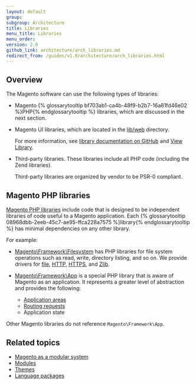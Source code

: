 ```yaml
---
layout: default
group:
subgroup: Architecture
title: Libraries
menu_title: Libraries
menu_order:
version: 2.0
github_link: architecture/arch_libraries.md
redirect_from: /guides/v1.0/architecture/arch_libraries.html
---
```


<!---
This topic is duplicated by:
architecture/archi_perspectives/components/arch_libraries.md,
which is currently published on DevDocs.

Thus, the {% glossarytooltip a2aff425-07dd-4bd6-9671-29b7edefa871 %}HTML{% endglossarytooltip %} elements in this topic haven't been fixed.
-->

<h2 id="m2arch-libraries-overview">Overview</h2>
The Magento software can use the following types of libraries:

*	Magento {% glossarytooltip bf703ab1-ca4b-48f9-b2b7-16a81fd46e02 %}PHP{% endglossarytooltip %} libraries, which are discussed in the next section.
*	Magento UI libraries, which are located in the <a href="{{ site.mage2000url }}lib/web" target="_blank">lib/web</a> directory.

	For more information, see <a href="{{ site.mage2000url }}lib/web/css/docs/source/README.md" target="_blank">library documentation on GitHub</a> and <a href="{{page.baseurl}}architecture/view/view-lib.html">View Library</a>.
*	Third-party libraries<!-- , which are located in the <a href="{{ site.mage2000url }}lib/internal" target="_blank">lib/internal</a> directory -->. These libraries include all PHP code (including the Zend libraries).

	Third-party libraries are organized by vendor to be PSR-0 compliant.

<h2 id="m2arch-libraries-mage">Magento PHP libraries</h2>
<a href="{{ site.mage2000url }}lib/internal/Magento/Framework" target="_blank">Magento PHP libraries</a> include code that is designed to be independent libraries of code useful to a Magento application. Each {% glossarytooltip 08968dbb-2eeb-45c7-ae95-ffca228a7575 %}library{% endglossarytooltip %} has minimal dependencies on any other library.

For example:

*	<a href="{{ site.mage2000url }}lib/internal/Magento/Framework/Filesystem" target="_blank">Magento\Framework\Filesystem</a> has PHP libraries for file system operations such as read, write, directory listing, and so on. We provide drivers for <a href="{{ site.mage2000url }}lib/internal/Magento/Framework/Filesystem/Driver/File.php" target="_blank">file</a>, <a href="{{ site.mage2000url }}lib/internal/Magento/Framework/Filesystem/Driver/Http.php" target="_blank">HTTP</a>, <a href="{{ site.mage2000url }}lib/internal/Magento/Framework/Filesystem/Driver/Https.php" target="_blank">HTTPS</a>, and <a href="{{ site.mage2000url }}lib/internal/Magento/Framework/Filesystem/Driver/Zlib.php" target="_blank">Zlib</a>.
*	<a href="{{ site.mage2000url }}lib/internal/Magento/Framework/App" target="_blank">Magento\Framework\App</a> is a special PHP library that is aware of Magento as an application. It represents a greater level of abstraction and provides the following:

	* <a href="{{page.baseurl}}architecture/modules/mod_and_areas.html">Application areas</a>
	* <a href="{{page.baseurl}}extension-dev-guide/routing.html">Routing requests</a>
	* Application state

<div class="bs-callout bs-callout-info" id="info">
  <p>Other Magento libraries do not reference <code>Magento\Framework\App</code>.</p>
</div>

<h2 id="m2arch-related">Related topics</h2>

* <a href="{{page.baseurl}}architecture/arch_asmodsys.html">Magento as a modular system</a>
* <a href="{{page.baseurl}}architecture/modules/mod_intro.html">Modules</a>
* <a href="{{page.baseurl}}architecture/arch_themes.html">Themes</a>
* <a href="{{page.baseurl}}architecture/arch_translations.html">Language packages</a>
